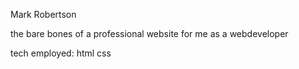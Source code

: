 Mark Robertson

the bare bones of a professional website for me as a webdeveloper

tech employed:
html
css